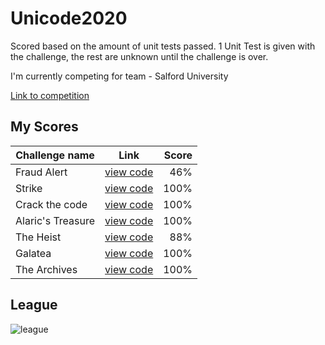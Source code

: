 # Unicode2020
Scored based on the amount of unit tests passed. 1 Unit Test is given with the challenge, the rest are unknown until the challenge is over.


I'm currently competing for team - Salford University


[Link to competition](https://www.showcode.io/unicode/)

## My Scores

| Challenge name     | Link           | Score  |
| ------------- |:-------------:| -----:|
| Fraud Alert   | [view code](https://github.com/Matt-CompSci/Unicode2020/blob/main/fraudAlert.py) | 46% |
| Strike     | [view code](https://github.com/Matt-CompSci/Unicode2020/blob/main/strike.py) |   100% |
| Crack the code | [view code](https://github.com/Matt-CompSci/Unicode2020/blob/main/crack_the_code.py) | 100% |
| Alaric's Treasure | [view code](https://github.com/Matt-CompSci/Unicode2020/blob/main/alarics_treasure.py) | 100% |
| The Heist | [view code](https://github.com/Matt-CompSci/Unicode2020/blob/main/the_heist.py) | 88% |
| Galatea | [view code](https://github.com/Matt-CompSci/Unicode2020/blob/main/galatea.py) | 100% |
| The Archives | [view code](https://github.com/Matt-CompSci/Unicode2020/blob/main/the_archives.py) | 100% |

## League
![league](https://i.gyazo.com/8dade560ea6b31e9e9c1a4fb9b2b75af.png "League")
